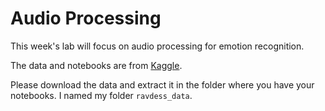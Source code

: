 # Audio Processing

This week's lab will focus on audio processing for emotion recognition. 

The data and notebooks are from 
[Kaggle](https://www.kaggle.com/datasets/uwrfkaggler/ravdess-emotional-speech-audio).

Please download the data and extract it in the folder where you have your 
notebooks. I named my folder `ravdess_data`. 